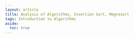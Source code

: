 ```yaml
---
layout: article
title: Analysis of Algorithms, Insertion Sort, Megresort
tags: Introduction to Algorithms
aside:
  toc: true
---
```

